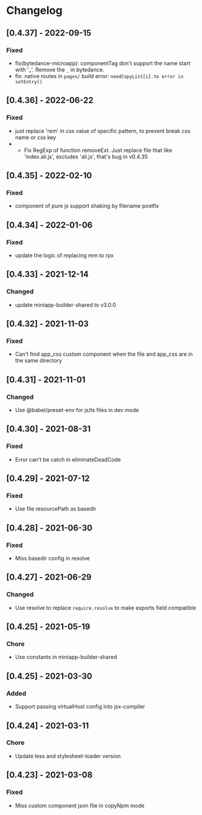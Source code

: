 # Changelog
## [0.4.37] - 2022-09-15

### Fixed

- fix(bytedance-microapp): componentTag don't support the name start with '_'. Remove the `_` in bytedance.
- fix: native routes in `pages/` build error: `needCopyList[i].to error in setEntry()`

## [0.4.36] - 2022-06-22

### Fixed

- just replace 'rem' in css value of specific pattern, to prevent break css name or css key
- - Fix RegExp of function removeExt. Just replace file that like 'index.ali.js', excludes 'ali.js', that's bug in v0.4.35


## [0.4.35] - 2022-02-10

### Fixed

- component of pure js support shaking by filename postfix

## [0.4.34] - 2022-01-06

### Fixed

- update the logic of replacing rem to rpx

## [0.4.33] - 2021-12-14

### Changed

- update miniapp-builder-shared to v3.0.0

## [0.4.32] - 2021-11-03

### Fixed

- Can't find app_css custom component when the file and app_css are in the same directory

## [0.4.31] - 2021-11-01

### Changed

- Use @babel/preset-env for js/ts files in dev mode

## [0.4.30] - 2021-08-31

### Fixed

- Error can't be catch in eliminateDeadCode

## [0.4.29] - 2021-07-12

### Fixed

- Use file resourcePath as basedir

## [0.4.28] - 2021-06-30

### Fixed

- Miss basedir config in resolve

## [0.4.27] - 2021-06-29

### Changed

- Use resolve to replace `require.resolve` to make exports field compatible

## [0.4.25] - 2021-05-19

### Chore

- Use constants in miniapp-builder-shared

## [0.4.25] - 2021-03-30

### Added

- Support passing virtualHost config into jsx-compiler
## [0.4.24] - 2021-03-11

### Chore

- Update less and stylesheet-loader version

## [0.4.23] - 2021-03-08

### Fixed

- Miss custom component json file in copyNpm mode

